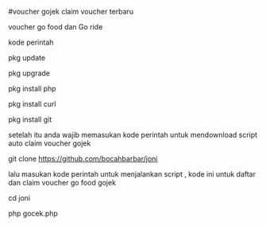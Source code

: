 #voucher gojek claim voucher terbaru


voucher go food dan Go ride

kode perintah

pkg update

pkg upgrade

pkg install php

pkg install curl

pkg install git

setelah itu anda wajib memasukan kode perintah untuk mendownload script auto claim voucher gojek

git clone https://github.com/bocahbarbar/joni

lalu masukan kode perintah untuk menjalankan script , kode ini untuk daftar dan claim voucher go food gojek

cd joni

php gocek.php

